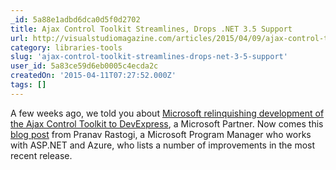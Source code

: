```yaml
---
_id: 5a88e1adbd6dca0d5f0d2702
title: Ajax Control Toolkit Streamlines, Drops .NET 3.5 Support
url: http://visualstudiomagazine.com/articles/2015/04/09/ajax-control-toolkit-drops-net-35.aspx
category: libraries-tools
slug: 'ajax-control-toolkit-streamlines-drops-net-3-5-support'
user_id: 5a83ce59d6eb0005c4ecda2c
createdOn: '2015-04-11T07:27:52.000Z'
tags: []
---
```


A few weeks ago, we told you about <a href="http://visualstudiomagazine.com/articles/2015/03/18/devexpress-holds-reins-of-ajax-control-toolkit.aspx" target="_blank">Microsoft relinquishing development of the Ajax Control Toolkit to DevExpress</a>, a Microsoft Partner. Now comes this <a href="http://blogs.msdn.com/b/visualstudio/archive/2015/03/26/updated-asp-net-ajax-control-toolkit.aspx" target="_blank">blog post</a> from Pranav Rastogi, a Microsoft Program Manager who works with ASP.NET and Azure, who lists a number of improvements in the most recent release.
